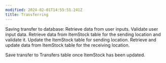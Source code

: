 ```yaml
---
modified: 2024-02-01T14:55:51.241Z
title: Transferring
---
```


Saving transfer to database:
Retrieve data from user inputs.
Validate user input data.
Retrieve data from ItemStock table for the sending location and validate it.
Update the ItemStock table for sending location.
Retrieve and update data from ItemStock table for the receiving location.

Save transfer to Transfers table once ItemStock has been updated.
